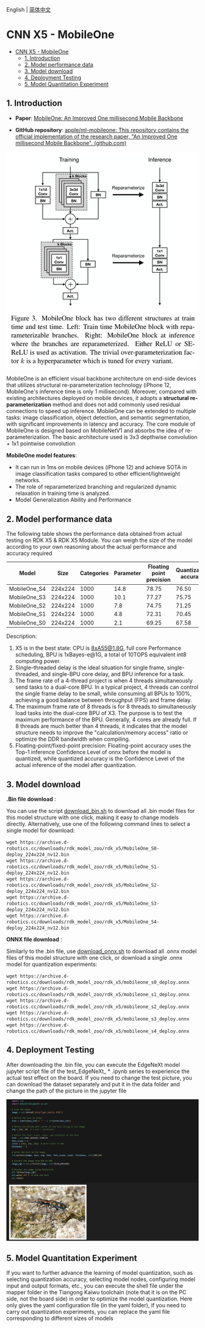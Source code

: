 English | [简体中文](./README_cn.md)

# CNN X5 - MobileOne

- [CNN X5 - MobileOne](#cnn-x5---mobileone)
  - [1. Introduction](#1-introduction)
  - [2. Model performance data](#2-model-performance-data)
  - [3. Model download](#3-model-download)
  - [4. Deployment Testing](#4-deployment-testing)
  - [5. Model Quantitation Experiment](#5-model-quantitation-experiment)


## 1. Introduction

- **Paper**: [MobileOne: An Improved One millisecond Mobile Backbone](http://arxiv.org/abs/2206.04040)

- **GitHub repository**: [apple/ml-mobileone: This repository contains the official implementation of the research paper, "An Improved One millisecond Mobile Backbone". (github.com)](https://github.com/apple/ml-mobileone)

![](./data/MobileOne_architecture.png)

MobileOne is an efficient visual backbone architecture on end-side devices that utilizes structural re-parameterization technology (iPhone 12, MobileOne's inference time is only 1 millisecond). Moreover, compared with existing architectures deployed on mobile devices, it adopts a **structural re-parameterization** method and does not add commonly used residual connections to speed up inference. MobileOne can be extended to multiple tasks: image classification, object detection, and semantic segmentation, with significant improvements in latency and accuracy. The core module of MobileOne is designed based on MobileNetV1 and absorbs the idea of re-parameterization. The basic architecture used is 3x3 depthwise convolution + 1x1 pointwise convolution


**MobileOne model features**:

- It can run in 1ms on mobile devices (iPhone 12) and achieve SOTA in image classification tasks compared to other efficient/lightweight networks.
- The role of reparameterized branching and regularized dynamic relaxation in training time is analyzed.
- Model Generalization Ability and Performance


## 2. Model performance data

The following table shows the performance data obtained from actual testing on RDK X5 & RDK X5 Module. You can weigh the size of the model according to your own reasoning about the actual performance and accuracy required


| Model        | Size    | Categories | Parameter | Floating point precision | Quantization accuracy | Latency/throughput (single-threaded) | Latency/throughput (multi-threaded) | Frame rate(FPS) |
| ------------ | ------- | ---------- | --------- | ------------------------ | --------------------- | ------------------------------------ | ----------------------------------- | --------------- |
| MobileOne_S4 | 224x224 | 1000       | 14.8      | 78.75                    | 76.50                 | 4.58                                 | 15.44                               | 256.52          |
| MobileOne_S3 | 224x224 | 1000       | 10.1      | 77.27                    | 75.75                 | 2.93                                 | 9.04                                | 437.85          |
| MobileOne_S2 | 224x224 | 1000       | 7.8       | 74.75                    | 71.25                 | 2.11                                 | 6.04                                | 653.68          |
| MobileOne_S1 | 224x224 | 1000       | 4.8       | 72.31                    | 70.45                 | 1.31                                 | 3.69                                | 1066.95         |
| MobileOne_S0 | 224x224 | 1000       | 2.1       | 69.25                    | 67.58                 | 0.80                                 | 1.59                                | 2453.17         |


Description:
1. X5 is in the best state: CPU is 8xA55@1.8G, full core Performance scheduling, BPU is 1xBayes-e@1G, a total of 10TOPS equivalent int8 computing power.
2. Single-threaded delay is the ideal situation for single frame, single-threaded, and single-BPU core delay, and BPU inference for a task.
3. The frame rate of a 4-thread project is when 4 threads simultaneously send tasks to a dual-core BPU. In a typical project, 4 threads can control the single frame delay to be small, while consuming all BPUs to 100%, achieving a good balance between throughput (FPS) and frame delay.
4. The maximum frame rate of 8 threads is for 8 threads to simultaneously load tasks into the dual-core BPU of X3. The purpose is to test the maximum performance of the BPU. Generally, 4 cores are already full. If 8 threads are much better than 4 threads, it indicates that the model structure needs to improve the "calculation/memory access" ratio or optimize the DDR bandwidth when compiling.
5. Floating-point/fixed-point precision: Floating-point accuracy uses the Top-1 inference Confidence Level of onnx before the model is quantized, while quantized accuracy is the Confidence Level of the actual inference of the model after quantization.


## 3. Model download

**.Bin file download** :

You can use the script [download_bin.sh](./model/download_bin.sh) to download all .bin model files for this model structure with one click, making it easy to change models directly. Alternatively, use one of the following command lines to select a single model for download:

```shell
wget https://archive.d-robotics.cc/downloads/rdk_model_zoo/rdk_x5/MobileOne_S0-deploy_224x224_nv12.bin
wget https://archive.d-robotics.cc/downloads/rdk_model_zoo/rdk_x5/MobileOne_S1-deploy_224x224_nv12.bin
wget https://archive.d-robotics.cc/downloads/rdk_model_zoo/rdk_x5/MobileOne_S2-deploy_224x224_nv12.bin
wget https://archive.d-robotics.cc/downloads/rdk_model_zoo/rdk_x5/MobileOne_S3-deploy_224x224_nv12.bin
wget https://archive.d-robotics.cc/downloads/rdk_model_zoo/rdk_x5/MobileOne_S4-deploy_224x224_nv12.bin
```

**ONNX file download** :

Similarly to the .bin file, use [download_onnx.sh](./model/download_onnx.sh) to download all .onnx model files of this model structure with one click, or download a single .onnx model for quantization experiments:

```shell
wget https://archive.d-robotics.cc/downloads/rdk_model_zoo/rdk_x5/mobileone_s0_deploy.onnx
wget https://archive.d-robotics.cc/downloads/rdk_model_zoo/rdk_x5/mobileone_s1_deploy.onnx
wget https://archive.d-robotics.cc/downloads/rdk_model_zoo/rdk_x5/mobileone_s2_deploy.onnx
wget https://archive.d-robotics.cc/downloads/rdk_model_zoo/rdk_x5/mobileone_s3_deploy.onnx
wget https://archive.d-robotics.cc/downloads/rdk_model_zoo/rdk_x5/mobileone_s4_deploy.onnx
```

## 4. Deployment Testing

After downloading the .bin file, you can execute the EdgeNeXt model jupyter script file of the test_EdgeNeXt_ * .ipynb series to experience the actual test effect on the board. If you need to change the test picture, you can download the dataset separately and put it in the data folder and change the path of the picture in the jupyter file

![](./data/inference.png)

## 5. Model Quantitation Experiment

If you want to further advance the learning of model quantization, such as selecting quantization accuracy, selecting model nodes, configuring model input and output formats, etc., you can execute the shell file under the mapper folder in the Tiangong Kaiwu toolchain (note that it is on the PC side, not the board side) in order to optimize the model quantization. Here only gives the yaml configuration file (in the yaml folder), if you need to carry out quantization experiments, you can replace the yaml file corresponding to different sizes of models